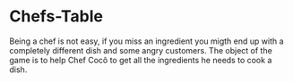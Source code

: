 # Chefs-Table
Being a chef is not easy, if you miss an ingredient you migth end up with a completely different dish and some angry customers. The object of the game is to help Chef Cocô to get all the ingredients he needs to cook a dish.
